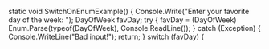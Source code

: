 static void SwitchOnEnumExample()
{
Console.Write("Enter your favorite day of the week: ");
DayOfWeek favDay;
try
{
favDay = (DayOfWeek) Enum.Parse(typeof(DayOfWeek), Console.ReadLine());
}
catch (Exception)
{
Console.WriteLine("Bad input!");
return;
}
switch (favDay)
{